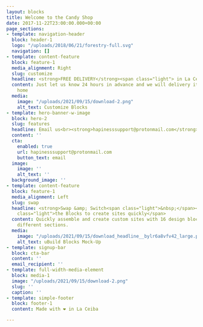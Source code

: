 ```yaml
---
layout: blocks
title: Welcome to the Candy Shop
date: 2017-11-22T23:00:00.000+00:00
page_sections:
- template: navigation-header
  block: header-1
  logo: "/uploads/2018/06/21/forestry-full.svg"
  navigation: []
- template: content-feature
  block: feature-1
  media_alignment: Right
  slug: customize
  headline: <strong>FREE DELIVERY</strong><span class="light"> in La Ceiba</span>
  content: Just let us know 24 hours in advance and we will delivery it near your
    home
  media:
    image: "/uploads/2021/09/15/download-2.png"
    alt_text: Customize Blocks
- template: hero-banner-w-image
  block: hero-2
  slug: features
  headline: Email us<br><strong>hapinesssupport@protonmail.com</strong>
  content: ''
  cta:
    enabled: true
    url: hapinesssupport@protonmail.com
    button_text: email
  image:
    image: ''
    alt_text: ''
  background_image: ''
- template: content-feature
  block: feature-1
  media_alignment: Left
  slug: swap
  headline: <strong>Swap &amp; Switch<span class="light">&nbsp;</span></strong><span
    class="light">the Blocks to create sites quickly</span>
  content: Quickly assemble and create custom sites with 16 design blocks for seven
    different sections.
  media:
    image: "/uploads/2021/09/15/download_headline__bylr6a8vfv42_large.png"
    alt_text: uBuild Blocks Mock-Up
- template: signup-bar
  block: cta-bar
  content: ''
  email_recipient: ''
- template: full-width-media-element
  block: media-1
  image: "/uploads/2021/09/15/download-2.png"
  slug: ''
  caption: ''
- template: simple-footer
  block: footer-1
  content: Made with ❤︎ in La Ceiba

---
```


